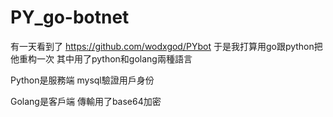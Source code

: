 # PY_go-botnet
有一天看到了 https://github.com/wodxgod/PYbot 于是我打算用go跟python把他重构一次
其中用了python和golang兩種語言


Python是服務端 mysql驗證用戶身份

Golang是客戶端 傳輸用了base64加密
